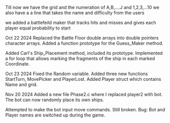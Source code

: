 Till now we have the grid and the numeration of A,B,....J and 1,2,3,...10
we also have a a line that takes the name and difficulty from the users

we added a battlefeild maker that tracks hits and misses and gives each player equal probability to start

Oct 22 2024
Replaced the Battle Floor double arrays into double pointers character arrays. Added a function prototype for the Guess_Maker method.

Added Carl's Ship_Placement method, included its prototype. Implemented a for loop that allows marking the fragments of the ship in each marked Coordinate.

Oct 23 2024
Fixed the Random variable. Added three new functions StartTurn, MovePicker and PlayerLost. Added Player struct which contains Name and grid.



Nov 20 2024
Added a new file Phase2.c where I replaced player2 with bot. The bot can now randomly place its own ships.

Attempted to make the bot input move commands. Still broken. Bug: Bot and Player names are switched up during the game.
